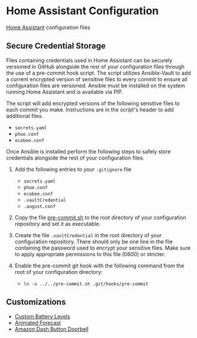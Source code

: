 # Home Assistant Configuration

[Home Assistant](https://www.home-assistant.io) configuration files

## Secure Credential Storage

Files containing credentials used in Home Assistant can be securely versioned in GitHub alongside the rest of your configuration files through the use of a pre-commit hook script.  The script utilizes Ansible-Vault to add a current encrypted version of sensitive files to every commit to ensure all configuration files are versioned.  Ansible must be installed on the system running Home Assistant and is available via PIP.

The script will add encrypted versions of the following sensitive files to each commit you make.  Instructions are in the script's header to add additional files.

* `secrets.yaml`
* `phue.conf`
* `ecobee.conf`

Once Ansible is installed perform the following steps to safely store credentials alongside the rest of your configuration files.

1. Add the following entries to your `.gitignore` file
    * `secrets.yaml`
    * `phue.conf`
    * `ecobee.conf`
    * `.vaultCredential`
    * `.august.conf`
2. Copy the file [pre-commit.sh](https://raw.githubusercontent.com/iandday/hassConfig/master/pre-commit.sh) to the root directory of your configuration repository and set it as executable.
3. Create the file `.vaultCredential` in the root directory of your configuration repository.  There should only be one line in the file containing the password used to encrypt your sensitive files.  Make sure to apply appropriate permissions to this file (0600) or stricter.
4. Enable the pre-commit git hook with the following command from the root of your configuration directory:

    * `ln -s ../../pre-commit.sh .git/hooks/pre-commit`


## Customizations
* [Custom Battery Levels](https://bonani.tech/track-battery-levels-with-home-assistant-and-custom-ui/)
*  [Animated Forecast](https://www.reddit.com/r/homeassistant/comments/8dnxf0/_/)
*  [Amazon Dash Button Doorbell](https://community.home-assistant.io/t/capture-amazon-dash-button-press/4467/15)